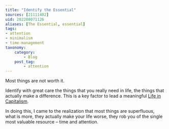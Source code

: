 ```yaml
---
title: "Identify the Essential"
sources: [21111402]
uid: 202208071126
aliases: [The Essential, essential]
tags: 
- attention
- minimalism
- time-management 
taxonomy:
    category:
        - Blog
    post_tag:
        - attention
---
```


Most things are not worth it. 

Identify with great care the things that you really need in life, the things that actually make a difference. This is a key factor to lead a meaningful [Life in Capitalism](capitalism-and-your-life.md).

In doing this, I came to the realization that most things are superfluous, what is more, they actually make your life worse, they rob you of the single most valuable resource – time and attention.